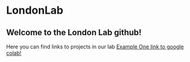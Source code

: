 # LondonLab #
## Welcome to the London Lab github!
Here you can find links to projects in our lab
 [Example One link to google colab!](https://colab.research.google.com/drive/1t89nutxl23vKDcSRwXDW6XPSBDbma-DT?authuser=1#scrollTo=jnXFJivXVhuV)
